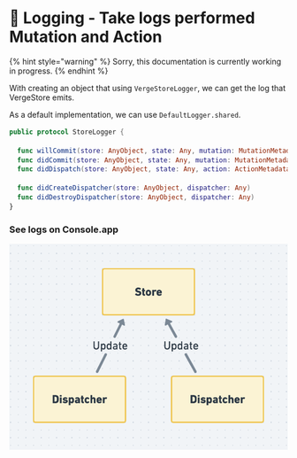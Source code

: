 # 🔭 Logging - Take logs performed Mutation and Action

{% hint style="warning" %}
Sorry, this documentation is currently working in progress.
{% endhint %}

With creating an object that using `VergeStoreLogger`, we can get the log that VergeStore emits.

As a default implementation, we can use `DefaultLogger.shared`.

```swift
public protocol StoreLogger {

  func willCommit(store: AnyObject, state: Any, mutation: MutationMetadata, context: AnyObject?)
  func didCommit(store: AnyObject, state: Any, mutation: MutationMetadata, context: AnyObject?, time: CFTimeInterval)
  func didDispatch(store: AnyObject, state: Any, action: ActionMetadata, context: AnyObject?)

  func didCreateDispatcher(store: AnyObject, dispatcher: Any)
  func didDestroyDispatcher(store: AnyObject, dispatcher: Any)
}
```



### See logs on Console.app

![](../.gitbook/assets/image%20%281%29.png)

